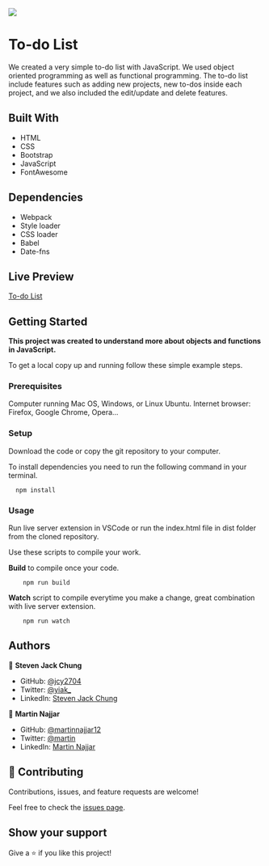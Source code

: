 ![](https://img.shields.io/badge/Microverse-blueviolet)

# To-do List

We created a very simple to-do list with JavaScript. We used object oriented programming as well as functional programming. The to-do list include features such as adding new projects, new to-dos inside each project, and we also included the edit/update and delete features.

## Built With

- HTML
- CSS
- Bootstrap
- JavaScript
- FontAwesome

## Dependencies

- Webpack
- Style loader
- CSS loader
- Babel
- Date-fns

## Live Preview

[To-do List](https://rawcdn.githack.com/martinnajjar12/to-do-list/16945b0422f16ccbee1d7b9043c28c96c10e4762/dist/index.html)

## Getting Started

**This project was created to understand more about objects and functions in JavaScript.**

To get a local copy up and running follow these simple example steps.

### Prerequisites

Computer running Mac OS, Windows, or Linux Ubuntu.
Internet browser: Firefox, Google Chrome, Opera...

### Setup

Download the code or copy the git repository to your computer.

To install dependencies you need to run the following command in your terminal.

```
  npm install
```

### Usage

Run live server extension in VSCode or run the index.html file in dist folder from the cloned repository.

Use these scripts to compile your work.

**Build** to compile once your code.

```
    npm run build
```

**Watch** script to compile everytime you make a change, great combination with live server extension.

```
    npm run watch
```

## Authors

👤 **Steven Jack Chung**

- GitHub: [@jcy2704](https://github.com/jcy2704)
- Twitter: [@yiak\_](https://twitter.com/yiak_)
- LinkedIn: [Steven Jack Chung](https://linkedin.com/in/stevenjchung)

👤 **Martin Najjar**

- GitHub: [@martinnajjar12](https://github.com/martinnajjar12)
- Twitter: [@martin](https://twitter.com/martin_najjar)
- LinkedIn: [Martin Najjar](https://www.linkedin.com/in/martinnajjar12/)

## 🤝 Contributing

Contributions, issues, and feature requests are welcome!

Feel free to check the [issues page](https://github.com/jcy2704/library/issues).

## Show your support

Give a ⭐️ if you like this project!

